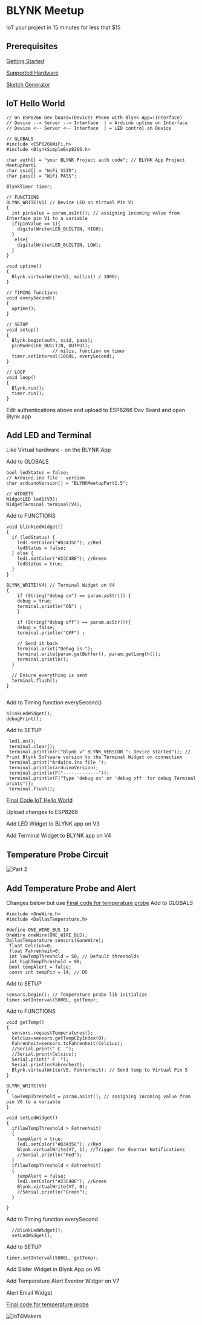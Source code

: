 # BLYNK Meetup
IoT your project in 15 minutes for less that $15
## Prerequisites

[Getting Started](https://www.blynk.cc/getting-started/ "Getting Started")

[Supported Hardware](https://github.com/blynkkk/blynkkk.github.io/blob/master/SupportedHardware.md "Supported Hardware")

[Sketch Generator](http://examples.blynk.cc/ "Sketch Generator")

## IoT Hello World
```
// On ESP8266 Dev board=(Device) Phone with Blynk App=(Interface) 
// Device --> Server --> Interface  | = Arduino uptime on Interface
// Device <-- Server <-- Interface  | = LED control on Device

// GLOBALS
#include <ESP8266WiFi.h>
#include <BlynkSimpleEsp8266.h>

char auth[] = "your BLYNK Project auth code"; // BLYNK App Project MeetupPart1
char ssid[] = "WiFi SSID"; 
char pass[] = "WiFi PASS";

BlynkTimer timer;

// FUNCTIONS
BLYNK_WRITE(V1) // Device LED on Virtual Pin V1
{
  int pinValue = param.asInt(); // assigning incoming value from Interface pin V1 to a variable
  if(pinValue == 1){
    digitalWrite(LED_BUILTIN, HIGH);
  }
   else{
    digitalWrite(LED_BUILTIN, LOW);
  }
}

void uptime()
{
  Blynk.virtualWrite(V2, millis() / 1000);
}

// TIMING functions
void everySecond() 
{
  uptime();   
}

// SETUP
void setup()
{
  Blynk.begin(auth, ssid, pass);
  pinMode(LED_BUILTIN, OUTPUT); 
                 // milis, function on timer  
  timer.setInterval(1000L, everySecond); 
}

// LOOP
void loop()
{
  Blynk.run();
  timer.run(); 
}
```
Edit authentications above and upload to ESP8266 Dev Board and open Blynk app

## Add LED and Terminal
Like Virtual hardware - on the BLYNK App

Add to GLOBALS
```
bool ledStatus = false;
// Arduino.ino file - version
char arduinoVersion[] = "BLYNKMeetupPart1.5";

// WIDGETS
WidgetLED led1(V3);
WidgetTerminal terminal(V4);
```
Add to FUNCTIONS
```
void blinkLedWidget()
{
  if (ledStatus) {
    led1.setColor("#D3435C"); //Red
    ledStatus = false;
  } else {
    led1.setColor("#23C48E"); //Green
    ledStatus = true;
  }
}

BLYNK_WRITE(V4) // Terminal Widget on V4
{
    if (String("debug on") == param.asStr()) {
    debug = true;
    terminal.println("ON") ;
    } 
    
    if (String("debug off") == param.asStr()){
    debug = false;
    terminal.println("OFF") ;
    
    // Send it back
    terminal.print("Debug is ");
    terminal.write(param.getBuffer(), param.getLength());
    terminal.println();
  }

  // Ensure everything is sent
  terminal.flush();
}


```
Add to Timing function everySecond()
```
blinkLedWidget();
debugPrint(); 
```
Add to SETUP
```
 led1.on();
 terminal.clear();
 terminal.println(F("Blynk v" BLYNK_VERSION ": Device started")); // Print Blynk Software version to the Terminal Widget on connection
 terminal.print("Arduino.ino file ");
 terminal.println(arduinoVersion);
 terminal.println(F("-------------"));
 terminal.println(F("Type 'debug on' or 'debug off' for debug Terminal prints"));
 terminal.flush();
```

[Final Code IoT Hello World](https://github.com/fatcatfablab/IoT4Makers/blob/master/BLYNKMeetup/BLYNKMeetupPart1.ino "Final Code IoT Hello World")

Upload changes to ESP8266

Add LED Widget to BLYNK app on V3

Add Terminal Widget to BLYNK app on V4 

## Temperature Probe Circuit
![Part 2](images/MeetupPart2.PNG?raw=true "Part 2")

## Add Temperature Probe and Alert 
Changes below but use [Final code for temperature probe](https://github.com/fatcatfablab/IoT4Makers/blob/master/BLYNKMeetup/BLYNKMeetupPart2.ino "Final Code Temperature Probe")
Add to GLOBALS
```
#include <OneWire.h>
#include <DallasTemperature.h>

#define ONE_WIRE_BUS 14
OneWire oneWire(ONE_WIRE_BUS);
DallasTemperature sensors(&oneWire);
 float Celcius=0;
 float Fahrenheit=0;
 int lowTempThreshold = 50; // Default thresholds
 int highTempThreshold = 90;
 bool tempAlert = false;
 const int tempPin = 14; // D5
```
Add to SETUP
```
sensors.begin(); // Temperature probe lib initialize
timer.setInterval(5000L, getTemp);
```

Add to FUNCTIONS
```
void getTemp()
{
  sensors.requestTemperatures(); 
  Celcius=sensors.getTempCByIndex(0);
  Fahrenheit=sensors.toFahrenheit(Celcius);
  //Serial.print(" C  ");
  //Serial.print(Celcius);
  Serial.print(" F  ");
  Serial.println(Fahrenheit); 
  Blynk.virtualWrite(V5, Fahrenheit); // Send temp to Virtual Pin 5
}

BLYNK_WRITE(V6)
{
  lowTempThreshold = param.asInt(); // assigning incoming value from pin V6 to a variable
}

void setLedWidget()
{
  if(lowTempThreshold > Fahrenheit)
  {
    tempAlert = true;
    led1.setColor("#D3435C"); //Red
    Blynk.virtualWrite(V7, 1); //Trigger for Eventor Notifications
    //Serial.println("Red");
  }
  if(lowTempThreshold < Fahrenheit)
  {
    tempAlert = false;
    led1.setColor("#23C48E"); //Green
    Blynk.virtualWrite(V7, 0);
    //Serial.println("Green");
  }

}

```
Add to Timing function everySecond
```
  //blinkLedWidget(); 
  setLedWidget();
```
Add to SETUP
```
timer.setInterval(5000L, getTemp);
```
Add Slider Widget in Blynk App on V6

Add Temperature Alert Eventor Widger on V7

Alert Email Widget

[Final code for temperature probe](https://github.com/fatcatfablab/IoT4Makers/blob/master/BLYNKMeetup/BLYNKMeetupPart2.ino "Final Code Temperature Probe")

![IoT4Makers](images/BlynkMeetup2.png?raw=true "Meetup")
